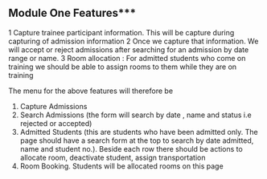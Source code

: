 ## Module One Features***
 1 Capture trainee participant information. This will be capture during capturing of admission information
 2 Once we capture that information. We will accept or reject admissions after searching for an admission by date range or name.
 3 Room allocation : For admitted students who come on training we should be able to assign rooms to them while they are on training

 The menu for the above features will therefore be
  1. Capture Admissions
  2. Search Admissions (the form will search by date , name and status i.e rejected or accepted)
  3. Admitted Students (this are students who have been admitted only. The page should have a search form at the top   to search by date admitted, name and student no.). Beside each row there should be actions to allocate room, deactivate student, assign transportation
  4. Room Booking. Students will be allocated rooms on this page